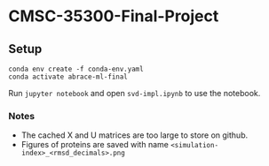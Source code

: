 # CMSC-35300-Final-Project

## Setup
```
conda env create -f conda-env.yaml
conda activate abrace-ml-final
```

Run `jupyter notebook` and open `svd-impl.ipynb` to use the notebook.


### Notes
- The cached X and U matrices are too large to store on github.
- Figures of proteins are saved with name `<simulation-index>_<rmsd_decimals>.png`
